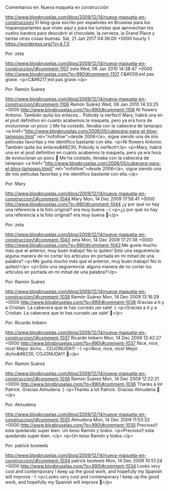 Comentarios en: Nueva maqueta en construcción

http://www.blogbruselas.com/blog/2009/12/14/nueva-maqueta-en-construccion/
El blog-guía escrito por españoles en Bruselas para los hispanoparlantes
que viven aquí y para los turistas que aprovechan los vuelos baratos
para descubrir el chocolate, la cerveza, la Grand Place y tantas otras
cosas buenas. Sat, 21 Jan 2017 04:36:00 +0000 hourly 1
https://wordpress.org/?v=4.7.3

Por: zeta

http://www.blogbruselas.com/blog/2009/12/14/nueva-maqueta-en-construccion/\#comment-1107
zeta Wed, 06 Jan 2010 14:38:47 +0000
http://www.blogbruselas.com/?p=990\#comment-1107 C&\#039;est pas grave.
\<p\>C&\#8217;est pas grave.\</p\>

Por: Ramón Suárez

http://www.blogbruselas.com/blog/2009/12/14/nueva-maqueta-en-construccion/\#comment-1106
Ramón Suárez Wed, 06 Jan 2010 14:33:25 +0000
http://www.blogbruselas.com/?p=990\#comment-1106 Ni flowers Antonio.
También quita los enlaces\... Pobody is nerfect! Mary, habrá una en el
post definitivo en cuanto acabemos la maqueta, pero ya era hora de
evolucionar un poco :) Me ha costado, llevaba con la cabecera de tampopo
&lt;a
href=&quot;http://www.blogbruselas.com/2006/05/cabecera-para-el-blog-tampopo.html&quot;
rel=&quot;nofollow&quot;&gt;desde 2006&lt;/a&gt;, sigue siendo una de
mis películas favoritas y me identifico bastante con ella. \<p\>Ni
flowers Antonio. También quita los enlaces&\#8230; Pobody is
nerfect!\</p\> \<p\>Mary, habrá una en el post definitivo en cuanto
acabemos la maqueta, pero ya era hora de evolucionar un poco 🙂 Me ha
costado, llevaba con la cabecera de tampopo \<a
href=\"http://www.blogbruselas.com/2006/05/cabecera-para-el-blog-tampopo.html\"
rel=\"nofollow\"\>desde 2006\</a\>, sigue siendo una de mis películas
favoritas y me identifico bastante con ella.\</p\>

Por: Mary

http://www.blogbruselas.com/blog/2009/12/14/nueva-maqueta-en-construccion/\#comment-1044
Mary Mon, 14 Dec 2009 17:56:41 +0000
http://www.blogbruselas.com/?p=990\#comment-1044 ¿y por qué no hay una
referencia a la foto original? era muy buena :-( \<p\>¿y por qué no hay
una referencia a la foto original? era muy buena 🙁\</p\>

Por: zeta

http://www.blogbruselas.com/blog/2009/12/14/nueva-maqueta-en-construccion/\#comment-1043
zeta Mon, 14 Dec 2009 17:21:38 +0000
http://www.blogbruselas.com/?p=990\#comment-1043 Me gusta mucho más que
el anterior, muy buen trabajo! No lo quites! Sólo una seguerencia:
alguna manera de no cortar los artículos en portada en mi mitad de una
palabra? \<p\>Me gusta mucho más que el anterior, muy buen trabajo! No
lo quites!\</p\> \<p\>Sólo una seguerencia: alguna manera de no cortar
los artículos en portada en mi mitad de una palabra?\</p\>

Por: Ramón Suárez

http://www.blogbruselas.com/blog/2009/12/14/nueva-maqueta-en-construccion/\#comment-1038
Ramón Suárez Mon, 14 Dec 2009 13:16:29 +0000
http://www.blogbruselas.com/?p=990\#comment-1038 Gracias a ti y a
Cristian. La cabecera que te has currado ¡se sale! :) \<p\>Gracias a ti
y a Cristian. La cabecera que te has currado ¡se sale! 🙂\</p\>

Por: Ricardo Imbern

http://www.blogbruselas.com/blog/2009/12/14/nueva-maqueta-en-construccion/\#comment-1037
Ricardo Imbern Mon, 14 Dec 2009 12:42:27 +0000
http://www.blogbruselas.com/?p=990\#comment-1037 Nice, nice, nice! Mejor
dicho\... COJONUDA!!! :-) \<p\>Nice, nice, nice! Mejor dicho&\#8230;
COJONUDA!!! 🙂\</p\>

Por: Ramón Suárez

http://www.blogbruselas.com/blog/2009/12/14/nueva-maqueta-en-construccion/\#comment-1036
Ramón Suárez Mon, 14 Dec 2009 12:22:21 +0000
http://www.blogbruselas.com/?p=990\#comment-1036 Thanks a lot Patrick.
Gracias Almudena :) \<p\>Thanks a lot Patrick. Gracias Almudena 🙂\</p\>

Por: Almudena

http://www.blogbruselas.com/blog/2009/12/14/nueva-maqueta-en-construccion/\#comment-1035
Almudena Mon, 14 Dec 2009 11:53:32 +0000
http://www.blogbruselas.com/?p=990\#comment-1035 Precioso!! esta
quedando super bien. Un beso Ramón y todos. \<p\>Precioso!! esta
quedando super bien. \</p\> \<p\>Un beso Ramón y todos.\</p\>

Por: patrick bosteels

http://www.blogbruselas.com/blog/2009/12/14/nueva-maqueta-en-construccion/\#comment-1034
patrick bosteels Mon, 14 Dec 2009 10:51:24 +0000
http://www.blogbruselas.com/?p=990\#comment-1034 Looks very cool and
contemporary ! keep up the good work, and hopefully my Spanish will
improve :-) \<p\>Looks very cool and contemporary ! keep up the good
work, and hopefully my Spanish will improve 🙂\</p\>
